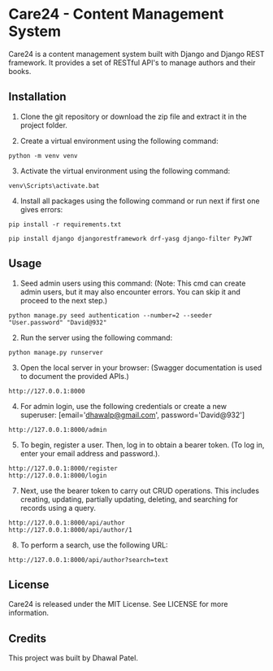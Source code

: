 # Care24 - Content Management System
Care24 is a content management system built with Django and Django REST framework. It provides a set of RESTful API's to manage authors and their books.

## Installation

1. Clone the git repository or download the zip file and extract it in the project folder.

2. Create a virtual environment using the following command:
 ```
 python -m venv venv
```
3. Activate the virtual environment using the following command:
```
venv\Scripts\activate.bat
```
4. Install all packages using the following command or run next if first one gives errors:
```
pip install -r requirements.txt
```
```
pip install django djangorestframework drf-yasg django-filter PyJWT
```


## Usage
1. Seed admin users using this command: (Note: This cmd can create admin users, but it may also encounter errors. You can skip it and proceed to the next step.)
```
python manage.py seed authentication --number=2 --seeder "User.password" "David@932"
```
2. Run the server using the following command:
```
python manage.py runserver
```
3. Open the local server in your browser: (Swagger documentation is used to document the provided APIs.)
```
http://127.0.0.1:8000
```
4. For admin login, use the following credentials or create a new superuser: [email='dhawalp@gmail.com', password='David@932']
```
http://127.0.0.1:8000/admin
```
5. To begin, register a user. Then, log in to obtain a bearer token. (To log in, enter your email address and password.).
```
http://127.0.0.1:8000/register
http://127.0.0.1:8000/login
```
7. Next, use the bearer token to carry out CRUD operations. This includes creating, updating, partially updating, deleting, and searching for records using a query.
```
http://127.0.0.1:8000/api/author
http://127.0.0.1:8000/api/author/1
```
8. To perform a search, use the following URL:
```
http://127.0.0.1:8000/api/author?search=text
```


## License
Care24 is released under the MIT License. See LICENSE for more information.

## Credits
This project was built by Dhawal Patel.
